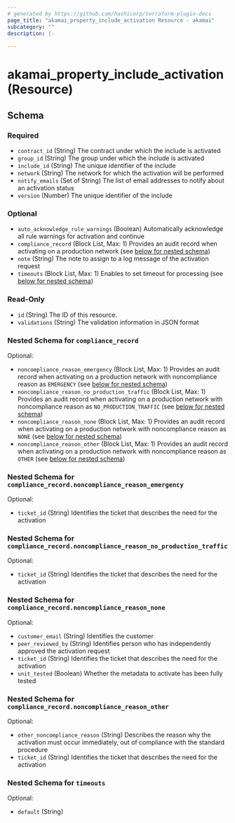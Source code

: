 ```yaml
---
# generated by https://github.com/hashicorp/terraform-plugin-docs
page_title: "akamai_property_include_activation Resource - akamai"
subcategory: ""
description: |-
  
---
```


# akamai_property_include_activation (Resource)





<!-- schema generated by tfplugindocs -->
## Schema

### Required

- `contract_id` (String) The contract under which the include is activated
- `group_id` (String) The group under which the include is activated
- `include_id` (String) The unique identifier of the include
- `network` (String) The network for which the activation will be performed
- `notify_emails` (Set of String) The list of email addresses to notify about an activation status
- `version` (Number) The unique identifier of the include

### Optional

- `auto_acknowledge_rule_warnings` (Boolean) Automatically acknowledge all rule warnings for activation and continue
- `compliance_record` (Block List, Max: 1) Provides an audit record when activating on a production network (see [below for nested schema](#nestedblock--compliance_record))
- `note` (String) The note to assign to a log message of the activation request
- `timeouts` (Block List, Max: 1) Enables to set timeout for processing (see [below for nested schema](#nestedblock--timeouts))

### Read-Only

- `id` (String) The ID of this resource.
- `validations` (String) The validation information in JSON format

<a id="nestedblock--compliance_record"></a>
### Nested Schema for `compliance_record`

Optional:

- `noncompliance_reason_emergency` (Block List, Max: 1) Provides an audit record when activating on a production network with noncompliance reason as `EMERGENCY` (see [below for nested schema](#nestedblock--compliance_record--noncompliance_reason_emergency))
- `noncompliance_reason_no_production_traffic` (Block List, Max: 1) Provides an audit record when activating on a production network with noncompliance reason as `NO_PRODUCTION_TRAFFIC` (see [below for nested schema](#nestedblock--compliance_record--noncompliance_reason_no_production_traffic))
- `noncompliance_reason_none` (Block List, Max: 1) Provides an audit record when activating on a production network with noncompliance reason as `NONE` (see [below for nested schema](#nestedblock--compliance_record--noncompliance_reason_none))
- `noncompliance_reason_other` (Block List, Max: 1) Provides an audit record when activating on a production network with noncompliance reason as `OTHER` (see [below for nested schema](#nestedblock--compliance_record--noncompliance_reason_other))

<a id="nestedblock--compliance_record--noncompliance_reason_emergency"></a>
### Nested Schema for `compliance_record.noncompliance_reason_emergency`

Optional:

- `ticket_id` (String) Identifies the ticket that describes the need for the activation


<a id="nestedblock--compliance_record--noncompliance_reason_no_production_traffic"></a>
### Nested Schema for `compliance_record.noncompliance_reason_no_production_traffic`

Optional:

- `ticket_id` (String) Identifies the ticket that describes the need for the activation


<a id="nestedblock--compliance_record--noncompliance_reason_none"></a>
### Nested Schema for `compliance_record.noncompliance_reason_none`

Optional:

- `customer_email` (String) Identifies the customer
- `peer_reviewed_by` (String) Identifies person who has independently approved the activation request
- `ticket_id` (String) Identifies the ticket that describes the need for the activation
- `unit_tested` (Boolean) Whether the metadata to activate has been fully tested


<a id="nestedblock--compliance_record--noncompliance_reason_other"></a>
### Nested Schema for `compliance_record.noncompliance_reason_other`

Optional:

- `other_noncompliance_reason` (String) Describes the reason why the activation must occur immediately, out of compliance with the standard procedure
- `ticket_id` (String) Identifies the ticket that describes the need for the activation



<a id="nestedblock--timeouts"></a>
### Nested Schema for `timeouts`

Optional:

- `default` (String)

